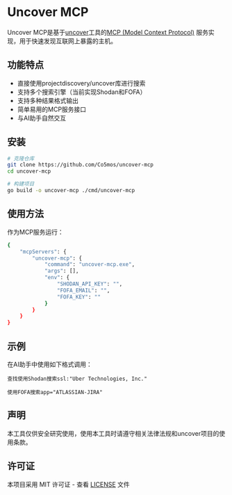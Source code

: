 # Uncover MCP

Uncover MCP是基于[uncover](https://github.com/projectdiscovery/uncover)工具的[MCP (Model Context Protocol)](https://github.com/mark3labs/mcp-go) 服务实现，用于快速发现互联网上暴露的主机。

## 功能特点

- 直接使用projectdiscovery/uncover库进行搜索
- 支持多个搜索引擎（当前实现Shodan和FOFA）
- 支持多种结果格式输出
- 简单易用的MCP服务接口
- 与AI助手自然交互

## 安装

```bash
# 克隆仓库
git clone https://github.com/Co5mos/uncover-mcp
cd uncover-mcp

# 构建项目
go build -o uncover-mcp ./cmd/uncover-mcp
```

## 使用方法

作为MCP服务运行：

```bash
{
    "mcpServers": {
        "uncover-mcp": {
            "command": "uncover-mcp.exe",
            "args": [],
            "env": {
                "SHODAN_API_KEY": "",
                "FOFA_EMAIL": "",
                "FOFA_KEY": ""
            }
        }
    }
}
```

## 示例

在AI助手中使用如下格式调用：

```
查找使用Shodan搜索ssl:"Uber Technologies, Inc."
```

```
使用FOFA搜索app="ATLASSIAN-JIRA"
```

## 声明

本工具仅供安全研究使用，使用本工具时请遵守相关法律法规和uncover项目的使用条款。

## 许可证

本项目采用 MIT 许可证 - 查看 [LICENSE](LICENSE) 文件
